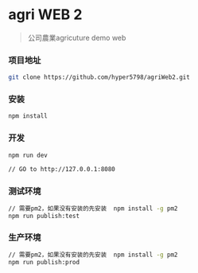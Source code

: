 # agri WEB 2

> 公司農業agricuture demo web

### 项目地址

```bash
git clone https://github.com/hyper5798/agriWeb2.git
```
### 安装
```bash
npm install
```

### 开发
```bash
npm run dev

// GO to http://127.0.0.1:8080
```

### 测试环境
```bash
// 需要pm2，如果没有安装的先安装  npm install -g pm2
npm run publish:test
```

### 生产环境
```bash
// 需要pm2，如果没有安装的先安装  npm install -g pm2
npm run publish:prod
```


